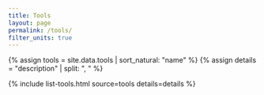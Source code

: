 ```yaml
---
title: Tools
layout: page
permalink: /tools/
filter_units: true
---
```


{% assign tools = site.data.tools | sort_natural: "name" %}
{% assign details = "description" | split: ", " %}

<div>
  {% include list-tools.html source=tools details=details %}
</div>